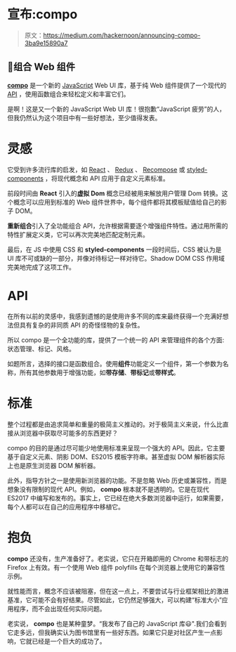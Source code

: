 # 宣布:compo

> 原文：<https://medium.com/hackernoon/announcing-compo-3ba9e15890a7>

## 🎼组合 Web 组件

[**compo**](https://github.com/Swiip/compo) 是一个新的 [JavaScript](https://hackernoon.com/tagged/javascript) Web UI 库，基于纯 Web 组件提供了一个现代的 [API](https://hackernoon.com/tagged/api) ，使用函数组合来轻松定义和丰富它们。

是啊！这是又一个新的 JavaScript Web UI 库！很抱歉“JavaScript 疲劳”的人，但我仍然认为这个项目中有一些好想法，至少值得发表。

# 灵感

它受到许多流行库的启发，如 [React](https://reactjs.org/) 、 [Redux](https://redux.js.org/) 、 [Recompose](https://github.com/acdlite/recompose) 或 [styled-components](https://www.styled-components.com/) ，将现代概念和 API 应用于自定义元素标准。

前段时间由 **React** 引入的**虚拟 Dom** 概念已经被用来解放用户管理 Dom 转换。这个概念可以应用到标准的 Web 组件世界中，每个组件都将其模板赋值给自己的影子 DOM。

**重新组合**引入了全功能组合 API，允许根据需要逐个增强组件特性。通过用所需的特性扩展定义类，它可以再次完美地匹配定制元素。

最后，在 JS 中使用 CSS 和 **styled-components** 一段时间后，CSS 被认为是 UI 库不可或缺的一部分，并像对待标记一样对待它。Shadow DOM CSS 作用域完美地完成了这项工作。

# **API**

在所有以前的灵感中，我感到遗憾的是使用许多不同的库来最终获得一个充满好想法但具有复杂的非同质 API 的奇怪怪物的复杂性。

所以 compo 是一个全功能的库，提供了一个统一的 API 来管理组件的各个方面:状态管理、标记、风格。

如题所言，选择的接口是函数组合。使用**组件**功能定义一个组件，第一个参数为名称，所有其他参数用于增强功能，如**带存储**、**带标记**或**带样式**。

# 标准

整个过程都是由追求简单和重量的极简主义推动的。对于极简主义来说，什么比直接从浏览器中获取尽可能多的东西更好？

compo 的目的是通过尽可能少地使用标准来呈现一个强大的 API。因此，它主要基于自定义元素、阴影 DOM、ES2015 模板字符串。甚至虚拟 DOM 解析器实际上也是原生浏览器 DOM 解析器。

此外，指导方针之一是使用新浏览器的功能。不是忽略 Web 历史或兼容性，而是想象没有限制的现代 API。例如， **compo** 根本就不是透明的。它是在现代 ES2017 中编写和发布的。事实上，它已经在绝大多数浏览器中运行，如果需要，每个人都可以在自己的应用程序中移植它。

# 抱负

**compo** 还没有，生产准备好了。老实说，它只在开箱即用的 Chrome 和带标志的 Firefox 上有效。有一个使用 Web 组件 polyfills 在每个浏览器上使用它的兼容性示例。

就性能而言，概念不应该被阻塞，但在这一点上，不要尝试与行业框架相比的激进基准，它可能不会有好结果。尽管如此，它仍然足够强大，可以构建“标准大小”应用程序，而不会出现任何实际问题。

老实说， **compo** 也是某种童梦。“我发布了自己的 JavaScript 库😃".我们会看到它走多远，但我确实认为图书馆里有一些好东西。如果它只是对社区产生一点影响，它就已经是一个巨大的成功了。